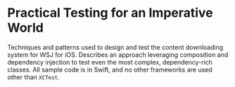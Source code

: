 # Practical Testing for an Imperative World

Techniques and patterns used to design and test the content downloading system for WSJ for iOS. Describes an approach leveraging composition and dependency injection to test even the most complex, dependency-rich classes. All sample code is in Swift, and no other frameworks are used other than `XCTest`.
